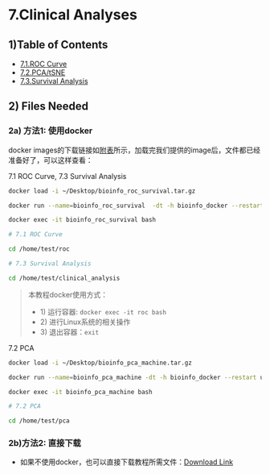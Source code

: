 # 7.Clinical Analyses

## 1\)Table of Contents

* [7.1.ROC Curve](roc_curve.md)
* [7.2.PCA/tSNE](pca_tsne.md)
* [7.3.Survival Analysis](survival_analysis.md)

## 2\) Files Needed

### 2a\) 方法1: 使用docker

docker images的下载链接如[附表](../../appendix/appendix-iv.-teaching.md#teaching-docker)所示，加载完我们提供的image后，文件都已经准备好了，可以这样查看：

7.1 ROC Curve, 7.3 Survival Analysis

```bash
docker load -i ~/Desktop/bioinfo_roc_survival.tar.gz

docker run --name=bioinfo_roc_survival  -dt -h bioinfo_docker --restart unless-stopped -v ~/Downloads/data:/data gangxu/bioinfo_roc_survival:1.0

docker exec -it bioinfo_roc_survival bash

# 7.1 ROC Curve

cd /home/test/roc

# 7.3 Survival Analysis

cd /home/test/clinical_analysis
```

> 本教程docker使用方式：
>
> * 1\) 运行容器:  `docker exec -it roc bash`
> * 2\) 进行Linux系统的相关操作
> * 3\) 退出容器：`exit`

7.2 PCA

```bash
docker load -i ~/Desktop/bioinfo_pca_machine.tar.gz

docker run --name=bioinfo_pca_machine -dt -h bioinfo_docker --restart unless-stopped -v ~/Downloads/data:/data gangxu/machine_learning:2.0

docker exec -it bioinfo_pca_machine bash

# 7.2 PCA

cd /home/test/pca
```

### 2b\)方法2: 直接下载

* 如果不使用docker，也可以直接下载教程所需文件：[Download Link](https://github.com/lulab/teaching_book/blob/master/files/PART_III/7.clinical_analyses/README.md)

